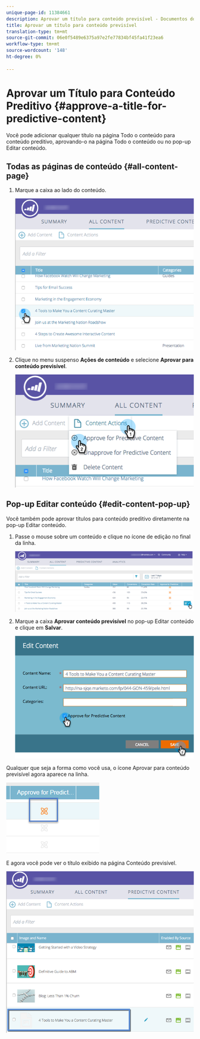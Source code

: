 ```yaml
---
unique-page-id: 11384661
description: Aprovar um título para conteúdo previsível - Documentos do marketing - Documentação do produto
title: Aprovar um título para conteúdo previsível
translation-type: tm+mt
source-git-commit: 06e0f5489e6375a97e2fe77834bf45fa41f23ea6
workflow-type: tm+mt
source-wordcount: '148'
ht-degree: 0%

---
```



# Aprovar um Título para Conteúdo Preditivo {#approve-a-title-for-predictive-content}

Você pode adicionar qualquer título na página Todo o conteúdo para conteúdo preditivo, aprovando-o na página Todo o conteúdo ou no pop-up Editar conteúdo.

## Todas as páginas de conteúdo {#all-content-page}

1. Marque a caixa ao lado do conteúdo.

   ![](assets/image2017-10-3-9-3a9-3a47.png)

1. Clique no menu suspenso **Ações de conteúdo** e selecione **Aprovar para conteúdo previsível**.

   ![](assets/image2017-10-3-9-3a10-3a31.png)

## Pop-up Editar conteúdo {#edit-content-pop-up}

Você também pode aprovar títulos para conteúdo preditivo diretamente na pop-up Editar conteúdo.

1. Passe o mouse sobre um conteúdo e clique no ícone de edição no final da linha.

   ![](assets/image2017-10-3-9-3a14-3a55.png)

1. Marque a caixa **Aprovar conteúdo previsível** no pop-up Editar conteúdo e clique em **Salvar**.

   ![](assets/image2017-10-3-9-3a15-3a35.png)

Qualquer que seja a forma como você usa, o ícone Aprovar para conteúdo previsível agora aparece na linha.

![](assets/five.png)

E agora você pode ver o título exibido na página Conteúdo previsível.

![](assets/image2017-10-3-9-3a16-3a45.png)
